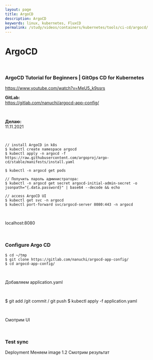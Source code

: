 ```yaml
---
layout: page
title: ArgoCD
description: ArgoCD
keywords: linux, kubernetes, FluxCD
permalink: /study/videos/containers/kubernetes/tools/ci-cd/argocd/
---
```


# ArgoCD

<br/>

### ArgoCD Tutorial for Beginners | GitOps CD for Kubernetes

https://www.youtube.com/watch?v=MeU5_k9ssrs

**GitLab:**  
https://gitlab.com/nanuchi/argocd-app-config/

<br/>

**Делаю:**  
11.11.2021

<br/>

```
// install ArgoCD in k8s
$ kubectl create namespace argocd
$ kubectl apply -n argocd -f https://raw.githubusercontent.com/argoproj/argo-cd/stable/manifests/install.yaml

$ kubectl -n argocd get pods

// Получить пароль администратора:
$ kubectl -n argocd get secret argocd-initial-admin-secret -o jsonpath="{.data.password}" | base64 --decode && echo

// access ArgoCD UI
$ kubectl get svc -n argocd
$ kubectl port-forward svc/argocd-server 8080:443 -n argocd
```

<br/>

localhost:8080

<br/>

### Configure Argo CD

```
$ cd ~/tmp
$ git clone https://gitlab.com/nanuchi/argocd-app-config/
$ cd argocd-app-config/
```

<br/>

Добавляем application.yaml

<br/>

$ git add /git commit / git push
$ kubectl apply -f application.yaml

<br/>

Смотрим UI

<br/>

### Test sync

Deployment
Меняем image 1.2
Смотрим результат
